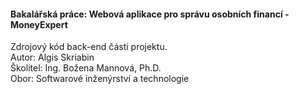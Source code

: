 #### Bakalářská práce: Webová aplikace pro správu osobních financí - MoneyExpert
Zdrojový kód back-end části projektu.<br />
Autor: Algis Skriabin<br />
Školitel: Ing. Božena Mannová, Ph.D.<br />
Obor: Softwarové inženýrství a technologie<br />